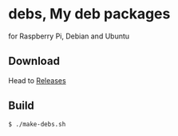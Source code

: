 debs, My deb packages
=======================

for Raspberry Pi, Debian and Ubuntu

Download
--------

Head to [Releases](https://github.com/GutenYe/debs/releases)

Build
-------------------

	$ ./make-debs.sh
